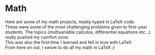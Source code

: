 # Math
Here are some of my math projects, neatly-typed in LaTeX code. <br> These were some of the most challenging problems given to first-year students. The topics (multivariable calculus, differential equations etc...) really pushed my comfort zone. <br> This was also the first time I learned and fell in love with LaTeX. <br> From here on out, I swore to do all my math in LaTeX :)
